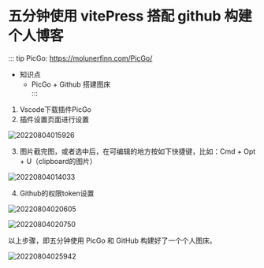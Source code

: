 # 五分钟使用 vitePress 搭配 github 构建个人博客

::: tip
PicGo: https://molunerfinn.com/PicGo/  
- 知识点
  - PicGo + Github 搭建图床  
:::

1. Vscode下载插件PicGo
2. 插件设置页面进行设置

![20220804015926](https://cdn.jsdelivr.net/gh/pinky-pig/pic-bed/images20220804015926.png)

3. 图片截完图，或者选中后，在可编辑的地方按如下快捷键，比如：Cmd + Opt + U（clipboard的图片）

![20220804014033](https://cdn.jsdelivr.net/gh/pinky-pig/pic-bed/images20220804014033.png)

4. Github的权限token设置

![20220804020605](https://cdn.jsdelivr.net/gh/pinky-pig/pic-bed/images20220804020605.png)

![20220804020750](https://cdn.jsdelivr.net/gh/pinky-pig/pic-bed/images20220804020750.png)

以上步骤，即五分钟使用 PicGo 和 GitHub 构建好了一个个人图床。

![20220804025942](https://cdn.jsdelivr.net/gh/pinky-pig/pic-bed/images20220804025942.png)
